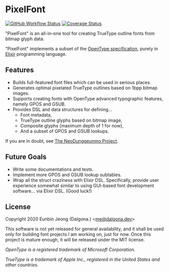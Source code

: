 # PixelFont

[![GitHub Workflow Status](https://github.com/Dalgona/pixel_font/actions/workflows/run_tests.yml/badge.svg)](https://github.com/Dalgona/pixel_font/actions/workflows/run_tests.yml) [![Coverage Status](https://coveralls.io/repos/github/Dalgona/pixel_font/badge.svg?branch=main)](https://coveralls.io/github/Dalgona/pixel_font?branch=main)

"PixelFont" is an all-in-one tool for creating TrueType outline fonts from bitmap glyph data.

"PixelFont" implements a subset of the [OpenType specification](https://docs.microsoft.com/en-us/typography/opentype/spec/), purely in [Elixir](https://elixir-lang.org) programming language.

## Features

- Builds full-featured font files which can be used in serious places.
- Generates optimal pixelated TrueType outlines based on 1bpp bitmap images.
- Supports creating fonts with OpenType advanced typographic features, namely GPOS and GSUB.
- Provides DSL and data structures for defining...
  - Font metadata,
  - TrueType outline glyphs based on bitmap image,
  - Composite glyphs (maximum depth of 1 for now),
  - And a subset of GPOS and GSUB lookups.

If you are in doubt, see [The NeoDunggeunmo Project](https://github.com/Dalgona/neodgm).

## Future Goals

- Write some documentations and tests.
- Implement more GPOS and GSUB lookup subtables.
- Wrap all the struct craziness with Elixir DSL. Specifically, provide user experience somewhat similar to using GUI-based font development software... via Elixir DSL. (Good luck!)

## License

Copyright 2020 Eunbin Jeong (Dalgona.) &lt;me@dalgona.dev&gt;

This software is not yet released for general availability, and it shall be used only for building font projects I am working on, just for now. Once this project is mature enough, it will be released under the MIT license.

_OpenType is a registered trademark of Microsoft Corporation._

_TrueType is a trademark of Apple Inc., registered in the United States and other countries._
